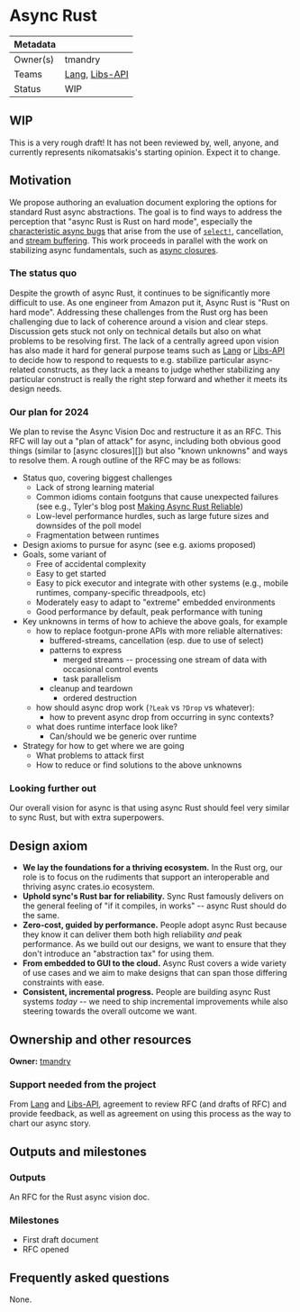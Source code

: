 # Async Rust

| Metadata |                    |
| -------- | ------------------ |
| Owner(s) | tmandry            |
| Teams    | [Lang], [Libs-API] |
| Status   | WIP                |

[Lang]: https://www.rust-lang.org/governance/teams/lang
[Libs-API]: https://www.rust-lang.org/governance/teams/library#team-libs-api

## WIP

This is a very rough draft! It has not been reviewed by, well, anyone, and currently represents nikomatsakis's starting opinion. Expect it to change.

## Motivation

We propose authoring an evaluation document exploring the options for standard Rust async abstractions. The goal is to find ways to address the perception that "async Rust is Rust on hard mode", especially the [characteristic async bugs][reliability] that arise from the use of [`select!`][select], cancellation, and [stream buffering][buffering]. This work proceeds in parallel with the work on stabilizing async fundamentals, such as [async closures](./async_closures.md).

[reliability]: https://tmandry.gitlab.io/blog/posts/making-async-reliable/
[select]: https://rust-lang.github.io/wg-async/vision/submitted_stories/status_quo/barbara_gets_burned_by_select.html
[buffering]: https://rust-lang.github.io/wg-async/vision/submitted_stories/status_quo/barbara_battles_buffered_streams.html

### The status quo

Despite the growth of async Rust, it continues to be significantly more difficult to use. As one engineer from Amazon put it, Async Rust is "Rust on hard mode". Addressing these challenges from the Rust org has been challenging due to lack of coherence around a vision and clear steps. Discussion gets stuck not only on technical details but also on what problems to be resolving first. The lack of a centrally agreed upon vision has also made it hard for general purpose teams such as [Lang][] or [Libs-API][] to decide how to respond to requests to e.g. stabilize particular async-related constructs, as they lack a means to judge whether stabilizing any particular construct is really the right step forward and whether it meets its design needs.

### Our plan for 2024

We plan to revise the Async Vision Doc and restructure it as an RFC. This RFC will lay out a "plan of attack" for async, including both obvious good things (similar to [async closures][]) but also "known unknowns" and ways to resolve them. A rough outline of the RFC may be as follows:

[Making Async Rust Reliable]: https://tmandry.gitlab.io/blog/posts/making-async-reliable/

* Status quo, covering biggest challenges
    * Lack of strong learning material
    * Common idioms contain footguns that cause unexpected failures (see e.g., Tyler's blog post [Making Async Rust Reliable][])
    * Low-level performance hurdles, such as large future sizes and downsides of the poll model
    * Fragmentation between runtimes
* Design axioms to pursue for async (see e.g. axioms proposed)
* Goals, some variant of
    * Free of accidental complexity
    * Easy to get started
    * Easy to pick executor and integrate with other systems (e.g., mobile runtimes, company-specific threadpools, etc)
    * Moderately easy to adapt to "extreme" embedded environments
    * Good performance by default, peak performance with tuning
* Key unknowns in terms of how to achieve the above goals, for example 
    * how to replace footgun-prone APIs with more reliable alternatives:
        * buffered-streams, cancellation (esp. due to use of select)
        * patterns to express
            * merged streams -- processing one stream of data with occasional control events
            * task parallelism
        * cleanup and teardown
            * ordered destruction
    * how should async drop work (`?Leak` vs `?Drop` vs whatever):
        * how to prevent async drop from occurring in sync contexts?
    * what does runtime interface look like?
        * Can/should we be generic over runtime
* Strategy for how to get where we are going
    * What problems to attack first
    * How to reduce or find solutions to the above unknowns

### Looking further out

Our overall vision for async is that using async Rust should feel very similar to sync Rust, but with extra superpowers.

## Design axiom

* **We lay the foundations for a thriving ecosystem.** In the Rust org, our role is to focus on the rudiments that support an interoperable and thriving async crates.io ecosystem.
* **Uphold sync's Rust bar for reliability.** Sync Rust famously delivers on the general feeling of "if it compiles, in works" -- async Rust should do the same.
* **Zero-cost, guided by performance.** People adopt async Rust because they know it can deliver them both high reliability *and* peak performance. As we build out our designs, we want to ensure that they don't introduce an "abstraction tax" for using them.
* **From embedded to GUI to the cloud.** Async Rust covers a wide variety of use cases and we aim to make designs that can span those differing constraints with ease.
* **Consistent, incremental progress.** People are building async Rust systems *today* -- we need to ship incremental improvements while also steering towards the overall outcome we want.

## Ownership and other resources

**Owner:** [tmandry][]

[tmandry]: https://github.com/tmandry

### Support needed from the project

From [Lang] and [Libs-API][], agreement to review RFC (and drafts of RFC) and provide feedback, as well as agreement on using this process as the way to chart our async story.

## Outputs and milestones

### Outputs

An RFC for the Rust async vision doc.

### Milestones

* First draft document
* RFC opened

## Frequently asked questions

None.